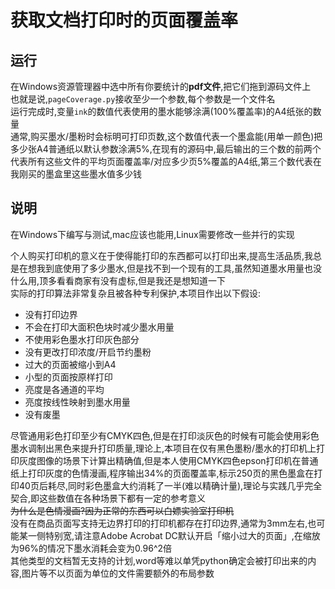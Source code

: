 # 获取文档打印时的页面覆盖率

## 运行

在Windows资源管理器中选中所有你要统计的**pdf文件**,把它们拖到源码文件上  
也就是说,`pageCoverage.py`接收至少一个参数,每个参数是一个文件名  
运行完成时,变量`ink`的数值代表使用的墨水能够涂满(100%覆盖率)的A4纸张的数量  
通常,购买墨水/墨粉时会标明可打印页数,这个数值代表一个墨盒能(用单一颜色)把多少张A4普通纸以默认参数涂满5%,在现有的源码中,最后输出的三个数的前两个代表所有这些文件的平均页面覆盖率/对应多少页5%覆盖的A4纸,第三个数代表在我刚买的墨盒里这些墨水值多少钱  

## 说明

在Windows下编写与测试,mac应该也能用,Linux需要修改一些并行的实现  

个人购买打印机的意义在于使得能打印的东西都可以打印出来,提高生活品质,我总是在想我到底使用了多少墨水,但是找不到一个现有的工具,虽然知道墨水用量也没什么用,顶多看看商家有没有虚标,但是我还是想知道一下  
实际的打印算法非常复杂且被各种专利保护,本项目作出以下假设:  

- 没有打印边界  
- 不会在打印大面积色块时减少墨水用量  
- 不使用彩色墨水打印灰色部分  
- 没有更改打印浓度/开启节约墨粉  
- 过大的页面被缩小到A4  
- 小型的页面按原样打印  
- 亮度是各通道的平均  
- 亮度按线性映射到墨水用量  
- 没有废墨  

尽管通用彩色打印至少有CMYK四色,但是在打印淡灰色的时候有可能会使用彩色墨水调制出黑色来提升打印质量,理论上,本项目在仅有黑色墨粉/墨水的打印机上打印灰度图像的场景下计算出精确值,但是本人使用CMYK四色epson打印机在普通纸上打印灰度的色情漫画,程序输出34%的页面覆盖率,标示250页的黑色墨盒在打印40页后耗尽,同时彩色墨盒大约消耗了一半(难以精确计量),理论与实践几乎完全契合,即这些数值在各种场景下都有一定的参考意义  
~~为什么是色情漫画?因为正常的东西可以白嫖实验室打印机~~  
没有在商品页面写支持无边界打印的打印机都存在打印边界,通常为3mm左右,也可能某一侧特别宽,请注意Adobe Acrobat DC默认开启「缩小过大的页面」,在缩放为96%的情况下墨水消耗会变为0.96^2倍  
其他类型的文档暂无支持的计划,word等难以单凭python确定会被打印出来的内容,图片等不以页面为单位的文件需要额外的布局参数  
